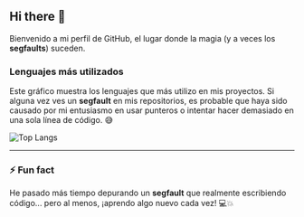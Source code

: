 ## Hi there 👋
Bienvenido a mi perfil de GitHub, el lugar donde la magia (y a veces los **segfaults**) suceden.

### Lenguajes más utilizados
Este gráfico muestra los lenguajes que más utilizo en mis proyectos. Si alguna vez ves un **segfault** en mis repositorios, es probable que haya sido causado por mi entusiasmo en usar punteros o intentar hacer demasiado en una sola línea de código. 😅

![Top Langs](https://github-readme-stats.vercel.app/api/top-langs/?username=albrinBuzz&layout=compact&theme=dark)

---

### ⚡ Fun fact
He pasado más tiempo depurando un **segfault** que realmente escribiendo código... pero al menos, ¡aprendo algo nuevo cada vez! 💻💥


